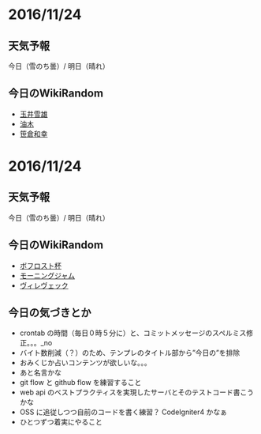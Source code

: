 # 2016/11/24

## 天気予報

今日（雪のち曇）/ 明日（晴れ）

## 今日のWikiRandom

* [玉井雪雄](https://ja.wikipedia.org/wiki/%E7%8E%89%E4%BA%95%E9%9B%AA%E9%9B%84)
* [油木](https://ja.wikipedia.org/wiki/%E6%B2%B9%E6%9C%A8)
* [笹倉和幸](https://ja.wikipedia.org/wiki/%E7%AC%B9%E5%80%89%E5%92%8C%E5%B9%B8)

# 2016/11/24

## 天気予報

今日（雪のち曇）/ 明日（晴れ）

## 今日のWikiRandom

* [ボフロスト杯](https://ja.wikipedia.org/wiki/%E3%83%9C%E3%83%95%E3%83%AD%E3%82%B9%E3%83%88%E6%9D%AF)
* [モーニングジャム](https://ja.wikipedia.org/wiki/%E3%83%A2%E3%83%BC%E3%83%8B%E3%83%B3%E3%82%B0%E3%82%B8%E3%83%A3%E3%83%A0)
* [ヴィレヴェック](https://ja.wikipedia.org/wiki/%E3%83%B4%E3%82%A3%E3%83%AC%E3%83%B4%E3%82%A7%E3%83%83%E3%82%AF)

## 今日の気づきとか

* crontab の時間（毎日０時５分に）と、コミットメッセージのスペルミス修正。。。_no
* バイト数削減（？）のため、テンプレのタイトル部から”今日の”を排除
* おみくじか占いコンテンツが欲しいな。。。
* あと名言かな
* git flow と github flow を練習すること
* web api のベストプラクティスを実現したサーバとそのテストコード書こうかな
* OSS に追従しつつ自前のコードを書く練習？ CodeIgniter4 かなぁ
* ひとつずつ着実にやること

